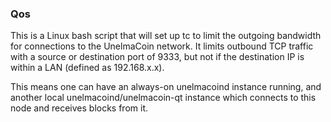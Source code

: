 ### Qos ###

This is a Linux bash script that will set up tc to limit the outgoing bandwidth for connections to the UnelmaCoin network. It limits outbound TCP traffic with a source or destination port of 9333, but not if the destination IP is within a LAN (defined as 192.168.x.x).

This means one can have an always-on unelmacoind instance running, and another local unelmacoind/unelmacoin-qt instance which connects to this node and receives blocks from it.
